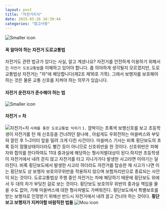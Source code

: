 ```yaml
---
layout: post
title: "자전거지식"
date: 2015-05-26 16:39:44
categories: "참고사항"
---
```


 ![Smaller icon](http://cfile3.uf.tistory.com/image/2231724951DBBFD31F9EAA)
#### 꼭 알아야 하는 **자전거 도로교통법**
자전거도 관련 법규가 있다는 사실, 알고 계셨나요? 자전거를 안전하게 이용하기 위해서는 `자전거 도로교통법`을 이해하고 있어야 합니다. 좀 의아하게 생각될지 모르겠지만, 도로교통법상 자전거는 "차"에 해당합니다(제2조 제16호 가목). 그래서 보행자를 보호해야하는 것은 물론 교통 신호를 지켜야 하는 의무가 있습니다.
#### 자전거 운전자가 준수해야 하는 법
 ![Smaller icon](https://fbcdn-sphotos-e-a.akamaihd.net/hphotos-ak-xat1/v/t1.0-9/11107732_836006793157755_860239738022404861_n.jpg?oh=ba74e6f89660cc55d14b1c3ddde64635&oe=55F84C64&__gda__=1442335120_98f589b214ade5f4ceff99911126a12f)
  #### 자전거 = 차 
 ![자전거=차](http://cfile6.uf.tistory.com/original/2674593E538302504CC01D)
 `사례를 통한 도로교통법 익히기`
`1.` 깜박이는 초록색 보행신호를 보고 초등학생이 자전거를 탄 채 신초등을 건너려던 찰나에 , 아쉽게도 우회전하는 마을버스와 부딪혀 깔린 후 1~2미터 앞을 밀려 크게 다친 사건이다. 마을버스 기사는 비록 횡단보도의 초록 등이 점멸상태이더라도 빨간 등이 아니므로 신호위반을 한 것이다.
신호위반은 피해자와 합의를 한다하여도 11대 중과실에 해당하는 형사처벌대상이 된다.하지만 초등학생이 자전거에서 내려 걷지 않고 자전거를 타고 지나가가다 발생한 사고라면
이야기는 달라진다. 비록 횡단보도에서 발생한 사고라 하더라도
자전거를 탑승한 채 사고가 나면 이는 횡단보도 상 보행자 보호의무위반을 적용하지 않으며
보험처리만으로 종료되는 사안이 되는 것이다.
도로교통법상 주행 중인 자전거는 차에 해당하기 때문에 횡단보도 위에서 두 대의 차가 부딪친 걸로 보는 것이다.
횡단보도 보호의무 위반의 중과실 책임을 물을 수도 없어, 가해 마을버스에 대한 형사처벌도 가벼워진다.
횡단보도에서 특별보호를 받는 보행자로 인정받기 위해선 반드시 자전거에서 내려 끌고 건너야 하는 것이다.
**횡단보고 보행자가 지켜야할 바람직한 법들**
![Mou icon](https://fbcdn-sphotos-d-a.akamaihd.net/hphotos-ak-xft1/v/t1.0-9/11391510_836011099823991_8188619355346237030_n.jpg?oh=3bbe805dc2234cb48f2e25e1aa1e22b8&oe=55F72C6C&__gda__=1438842598_9c905bdd21a8156236098d8ee9c64fec)

